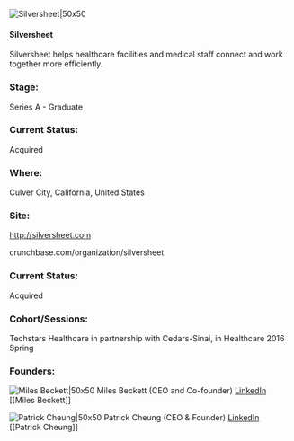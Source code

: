 

![Silversheet|50x50](https://apimg.techstars.com/connect/images/image_files/56f24f1634b27478ca000007/original/silversheet-logo.png)

#### Silversheet
Silversheet helps healthcare facilities and medical staff connect and work together more efficiently.

### Stage: 
Series A - Graduate 

### Current Status: 
Acquired

### Where:
Culver City, California, United States

### Site:
http://silversheet.com



crunchbase.com/organization/silversheet

### Current Status: 
Acquired

### Cohort/Sessions: 
Techstars Healthcare in partnership with Cedars-Sinai, in Healthcare 2016 Spring

### Founders: 

![Miles Beckett|50x50](https://apimg.techstars.com/connect/images/image_files/56f1b7edbbe36f6fba00000d/original/MilesBeckettPhoto911_cropped.jpg) Miles Beckett (CEO and Co-founder) [LinkedIn](https://linkedin.com/in/miles-beckett-578b755) [[Miles Beckett]]

![Patrick Cheung|50x50](https://apimg.techstars.com/connect/images/image_files/56f24e8f34b27478ca000006/original/yeard.month3.jpg) Patrick Cheung (CEO & Founder) [LinkedIn](https://linkedin.com/in/patcheung) [[Patrick Cheung]]


